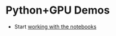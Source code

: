 # Python+GPU Demos

* Start [working with the notebooks](http://mybinder.org/v2/gh/inducer/2019-vt-python-gpu/master)
